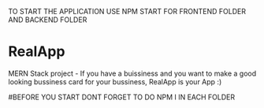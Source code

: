 TO START THE APPLICATION USE NPM START FOR FRONTEND FOLDER AND BACKEND FOLDER
# RealApp
MERN Stack project - If you have a buissiness and you want to make a good looking bussiness card for your bussiness, RealApp is your App :)

#BEFORE YOU START DONT FORGET TO DO NPM I IN EACH FOLDER



